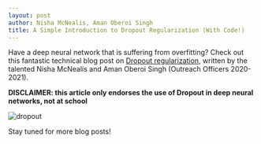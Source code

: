 ```yaml
---
layout: post
author: Nisha McNealis, Aman Oberoi Singh
title: A Simple Introduction to Dropout Regularization (With Code!)
---
```


Have a deep neural network that is suffering from overfitting? Check out this fantastic technical blog post on [Dropout regularization](https://medium.com/@nisha.mcnealis/a-simple-introduction-to-dropout-regularization-with-code-5279489dda1e), written by the talented Nisha McNealis and Aman Oberoi Singh (Outreach Officers 2020-2021). 

**DISCLAIMER: this article only endorses the use of Dropout in deep neural networks, not at school**

![dropout](https://miro.medium.com/max/1000/0*AyXXu6Fd8jigIc_M)

Stay tuned for more blog posts! 


